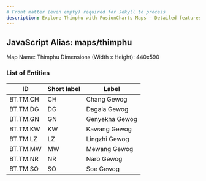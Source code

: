 ```yaml
---
# Front matter (even empty) required for Jekyll to process
description: Explore Thimphu with FusionCharts Maps – Detailed features for seamless integration. Try now & enhance your data visualization today! 
---
```


## JavaScript Alias: maps/thimphu

Map Name: Thimphu
Dimensions (Width x Height): 440x590

### List of Entities

ID | Short label | Label
---|---|---|
BT.TM.CH|CH|Chang Gewog
BT.TM.DG|DG|Dagala Gewog
BT.TM.GN|GN|Genyekha Gewog
BT.TM.KW|KW|Kawang Gewog
BT.TM.LZ|LZ|Lingzhi Gewog
BT.TM.MW|MW|Mewang Gewog
BT.TM.NR|NR|Naro Gewog
BT.TM.SO|SO|Soe Gewog